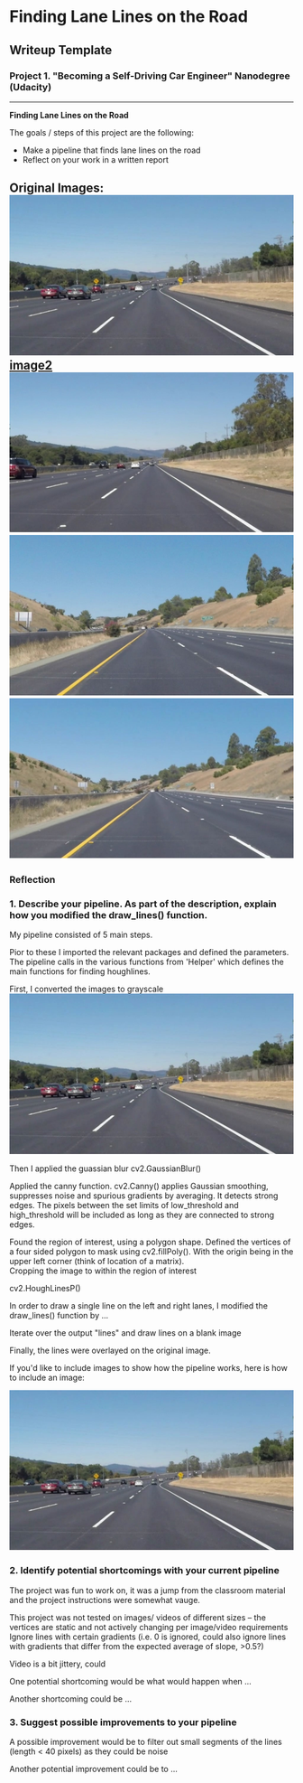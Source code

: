 # **Finding Lane Lines on the Road** 

## Writeup Template
### Project 1. "Becoming a Self-Driving Car Engineer" Nanodegree (Udacity)


---

**Finding Lane Lines on the Road**

The goals / steps of this project are the following:
* Make a pipeline that finds lane lines on the road
* Reflect on your work in a written report


[//]: # (Image References)
[image1]: ./examples/solidWhiteCurve.jpg "solidWhiteCurve"
[image2]: ./examples/solidWhiteRight.jpg "solidWhiteRight"
[image3]: ./examples/solidYellowCurve.jpg "solidYellowCurve"
[image4]: ./examples/solidWhiteRight.jpg "solidWhiteRight"
[image5]: ./examples/solidYellowCurve2.jpg "solidYellowCurve2"
[image6]: ./examples/whiteCarLaneSwitch.jpg "whiteCarLaneSwitch"

Original Images:
![][image1][image2][image3]
![alt text][image4]![alt text][image5]![alt text][image6]
---

### Reflection

### 1. Describe your pipeline. As part of the description, explain how you modified the draw_lines() function.

My pipeline consisted of 5 main steps. 

Pior to these I imported the relevant packages and defined the parameters. The pipeline calls in the various functions from 'Helper' which defines the main functions for finding houghlines. 

First, I converted the images to grayscale
![alt text][image1]


Then I applied the guassian blur cv2.GaussianBlur()

Applied the canny function. cv2.Canny() applies Gaussian smoothing, suppresses noise and spurious gradients by averaging. It detects strong edges. 
The pixels between the set limits of low_threshold and high_threshold will be included as long as they are connected to strong edges. 


Found the region of interest, using a polygon shape. Defined the vertices of a four sided polygon to mask using cv2.fillPoly(). With the origin being in the upper left corner (think of location of a matrix).    
Cropping the image to within the region of interest


cv2.HoughLinesP()

In order to draw a single line on the left and right lanes, I modified the draw_lines() function by ...

Iterate over the output "lines" and draw lines on a blank image

Finally, the lines were overlayed on the original image. 


If you'd like to include images to show how the pipeline works, here is how to include an image: 

![alt text][image1]


### 2. Identify potential shortcomings with your current pipeline

The project was fun to work on, it was a jump from the classroom material and the project instructions were somewhat vauge. 

This project was not tested on images/ videos of different sizes – the vertices are static and not actively changing per image/video requirements
Ignore lines with certain gradients (i.e. 0 is ignored, could also ignore lines with gradients that differ from the expected average of slope, >0.5?)


Video is a bit jittery, could

One potential shortcoming would be what would happen when ... 

Another shortcoming could be ...


### 3. Suggest possible improvements to your pipeline

A possible improvement would be to filter out small segments of the lines (length < 40 pixels) as they could be noise

Another potential improvement could be to ...
